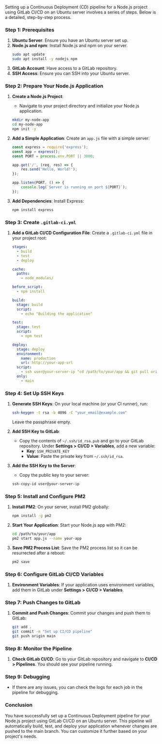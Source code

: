 
Setting up a Continuous Deployment (CD) pipeline for a Node.js project using GitLab CI/CD on an Ubuntu server involves a series of steps. Below is a detailed, step-by-step process.

### Step 1: Prerequisites

1. **Ubuntu Server**: Ensure you have an Ubuntu server set up.
2. **Node.js and npm**: Install Node.js and npm on your server.
   ```bash
   sudo apt update
   sudo apt install -y nodejs npm
   ```
3. **GitLab Account**: Have access to a GitLab repository.
4. **SSH Access**: Ensure you can SSH into your Ubuntu server.

### Step 2: Prepare Your Node.js Application

1. **Create a Node.js Project**:
   - Navigate to your project directory and initialize your Node.js application.
   ```bash
   mkdir my-node-app
   cd my-node-app
   npm init -y
   ```

2. **Add a Simple Application**:
   Create an `app.js` file with a simple server:
   ```javascript
   const express = require('express');
   const app = express();
   const PORT = process.env.PORT || 3000;

   app.get('/', (req, res) => {
       res.send('Hello, World!');
   });

   app.listen(PORT, () => {
       console.log(`Server is running on port ${PORT}`);
   });
   ```

3. **Add Dependencies**:
   Install Express:
   ```bash
   npm install express
   ```

### Step 3: Create `.gitlab-ci.yml`

1. **Add a GitLab CI/CD Configuration File**:
   Create a `.gitlab-ci.yml` file in your project root:
   ```yaml
   stages:
     - build
     - test
     - deploy

   cache:
     paths:
       - node_modules/

   before_script:
     - npm install

   build:
     stage: build
     script:
       - echo "Building the application"

   test:
     stage: test
     script:
       - npm test

   deploy:
     stage: deploy
     environment:
       name: production
       url: http://your-app-url
     script:
       - ssh user@your-server-ip "cd /path/to/your/app && git pull origin main && npm install && pm2 restart your-app"
     only:
       - main
   ```

### Step 4: Set Up SSH Keys

1. **Generate SSH Keys**:
   On your local machine (or your CI runner), run:
   ```bash
   ssh-keygen -t rsa -b 4096 -C "your_email@example.com"
   ```
   Leave the passphrase empty.

2. **Add SSH Key to GitLab**:
   - Copy the contents of `~/.ssh/id_rsa.pub` and go to your GitLab repository. Under **Settings > CI/CD > Variables**, add a new variable:
     - **Key**: `SSH_PRIVATE_KEY`
     - **Value**: Paste the private key from `~/.ssh/id_rsa`.

3. **Add the SSH Key to the Server**:
   - Copy the public key to your server:
   ```bash
   ssh-copy-id user@your-server-ip
   ```

### Step 5: Install and Configure PM2

1. **Install PM2**:
   On your server, install PM2 globally:
   ```bash
   npm install -g pm2
   ```

2. **Start Your Application**:
   Start your Node.js app with PM2:
   ```bash
   cd /path/to/your/app
   pm2 start app.js --name your-app
   ```

3. **Save PM2 Process List**:
   Save the PM2 process list so it can be resurrected after a reboot:
   ```bash
   pm2 save
   ```

### Step 6: Configure GitLab CI/CD Variables

1. **Environment Variables**:
   If your application uses environment variables, add them in GitLab under **Settings > CI/CD > Variables**.

### Step 7: Push Changes to GitLab

1. **Commit and Push Changes**:
   Commit your changes and push them to GitLab:
   ```bash
   git add .
   git commit -m "Set up CI/CD pipeline"
   git push origin main
   ```

### Step 8: Monitor the Pipeline

1. **Check GitLab CI/CD**:
   Go to your GitLab repository and navigate to **CI/CD > Pipelines**. You should see your pipeline running.

### Step 9: Debugging

- If there are any issues, you can check the logs for each job in the pipeline for debugging.

### Conclusion

You have successfully set up a Continuous Deployment pipeline for your Node.js project using GitLab CI/CD on an Ubuntu server. This pipeline will automatically build, test, and deploy your application whenever changes are pushed to the main branch. You can customize it further based on your project's needs.
